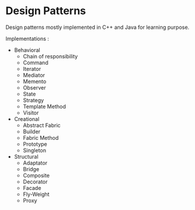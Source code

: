 # Design Patterns

Design patterns mostly implemented in C++ and Java for learning purpose.

Implementations :

- Behavioral
  - Chain of responsibility
  - Command
  - Iterator
  - Mediator
  - Memento
  - Observer
  - State
  - Strategy
  - Template Method
  - Visitor
- Creational
  - Abstract Fabric
  - Builder
  - Fabric Method
  - Prototype
  - Singleton
- Structural
  - Adaptator
  - Bridge
  - Composite
  - Decorator
  - Facade
  - Fly-Weight
  - Proxy
